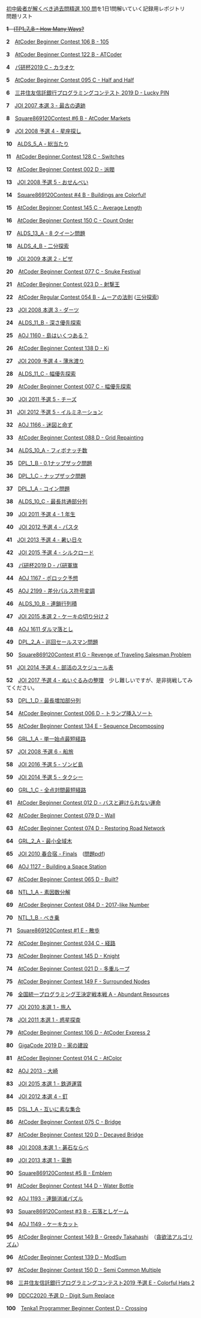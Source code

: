 # 
[初中級者が解くべき過去問精選 100 問](https://qiita.com/e869120/items/eb50fdaece12be418faa#2-3-%E5%88%86%E9%87%8E%E5%88%A5%E5%88%9D%E4%B8%AD%E7%B4%9A%E8%80%85%E3%81%8C%E8%A7%A3%E3%81%8F%E3%81%B9%E3%81%8D%E9%81%8E%E5%8E%BB%E5%95%8F%E7%B2%BE%E9%81%B8-100-%E5%95%8F)を1日1問解いていく記録用レポジトリ  
問題リスト  

~~**1**　[ITP1_7_B - How Many Ways?](http://judge.u-aizu.ac.jp/onlinejudge/description.jsp?id=ITP1_7_B&lang=ja)~~

**2**　[AtCoder Beginner Contest 106 B - 105](https://atcoder.jp/contests/abc106/tasks/abc106_b)

**3**　[AtCoder Beginner Contest 122 B - ATCoder](https://atcoder.jp/contests/abc122/tasks/abc122_b)

**4**　[パ研杯2019 C - カラオケ](https://atcoder.jp/contests/pakencamp-2019-day3/tasks/pakencamp_2019_day3_c)　

**5**　[AtCoder Beginner Contest 095 C - Half and Half](https://atcoder.jp/contests/abc095/tasks/arc096_a)

**6**　[三井住友信託銀行プログラミングコンテスト 2019 D - Lucky PIN](https://atcoder.jp/contests/sumitrust2019/tasks/sumitb2019_d)

**7**　[JOI 2007 本選 3 - 最古の遺跡](https://atcoder.jp/contests/joi2007ho/tasks/joi2007ho_c)　

**8**　[Square869120Contest #6 B - AtCoder Markets](https://atcoder.jp/contests/s8pc-6/tasks/s8pc_6_b)　

**9**　[JOI 2008 予選 4 - 星座探し](https://atcoder.jp/contests/joi2008yo/tasks/joi2008yo_d)

**10**　[ALDS_5_A - 総当たり](http://judge.u-aizu.ac.jp/onlinejudge/description.jsp?id=ALDS1_5_A&lang=ja)　

**11**　[AtCoder Beginner Contest 128 C - Switches](https://atcoder.jp/contests/abc128/tasks/abc128_c)

**12**　[AtCoder Beginner Contest 002 D - 派閥](https://atcoder.jp/contests/abc002/tasks/abc002_4)

**13**　[JOI 2008 予選 5 - おせんべい](https://atcoder.jp/contests/joi2008yo/tasks/joi2008yo_e)　

**14**　[Square869120Contest #4 B - Buildings are Colorful!](https://atcoder.jp/contests/s8pc-4/tasks/s8pc_4_b)　

**15**　[AtCoder Beginner Contest 145 C - Average Length](https://atcoder.jp/contests/abc145/tasks/abc145_c)

**16**　[AtCoder Beginner Contest 150 C - Count Order](https://atcoder.jp/contests/abc150/tasks/abc150_c)

**17**　[ALDS_13_A - 8 クイーン問題](http://judge.u-aizu.ac.jp/onlinejudge/description.jsp?id=ALDS1_13_A&lang=ja)　

**18**　[ALDS_4_B - 二分探索](http://judge.u-aizu.ac.jp/onlinejudge/description.jsp?id=ALDS1_4_B&lang=ja)　

**19**　[JOI 2009 本選 2 - ピザ](https://atcoder.jp/contests/joi2009ho/tasks/joi2009ho_b)

**20**　[AtCoder Beginner Contest 077 C - Snuke Festival](https://atcoder.jp/contests/abc077/tasks/arc084_a)

**21**　[AtCoder Beginner Contest 023 D - 射撃王](https://atcoder.jp/contests/abc023/tasks/abc023_d)　

**22**　[AtCoder Regular Contest 054 B - ムーアの法則](https://atcoder.jp/contests/arc054/tasks/arc054_b) ([三分探索](https://qiita.com/ganariya/items/1553ff2bf8d6d7789127))

**23**　[JOI 2008 本選 3 - ダーツ](https://atcoder.jp/contests/joi2008ho/tasks/joi2008ho_c)

**24**　[ALDS_11_B - 深さ優先探索](http://judge.u-aizu.ac.jp/onlinejudge/description.jsp?id=ALDS1_11_B)　

**25**　[AOJ 1160 - 島はいくつある？](http://judge.u-aizu.ac.jp/onlinejudge/description.jsp?id=1160&lang=jp)　

**26**　[AtCoder Beginner Contest 138 D - Ki](https://atcoder.jp/contests/abc138/tasks/abc138_d)　

**27**　[JOI 2009 予選 4 - 薄氷渡り](https://atcoder.jp/contests/joi2009yo/tasks/joi2009yo_d)　

**28**　[ALDS_11_C - 幅優先探索](http://judge.u-aizu.ac.jp/onlinejudge/description.jsp?id=ALDS1_11_C&lang=ja)

**29**　[AtCoder Beginner Contest 007 C - 幅優先探索](https://atcoder.jp/contests/abc007/tasks/abc007_3)　

**30**　[JOI 2011 予選 5 - チーズ](https://atcoder.jp/contests/joi2011yo/tasks/joi2011yo_e)

**31**　[JOI 2012 予選 5 - イルミネーション](https://atcoder.jp/contests/joi2012yo/tasks/joi2012yo_e)　

**32**　[AOJ 1166 - 迷図と命ず](http://judge.u-aizu.ac.jp/onlinejudge/description.jsp?id=1166&lang=jp)　

**33**　[AtCoder Beginner Contest 088 D - Grid Repainting](https://atcoder.jp/contests/abc088/tasks/abc088_d)　

**34**　[ALDS_10_A - フィボナッチ数](http://judge.u-aizu.ac.jp/onlinejudge/description.jsp?id=ALDS1_10_A&lang=ja)　

**35**　[DPL_1_B - 0,1ナップザック問題](http://judge.u-aizu.ac.jp/onlinejudge/description.jsp?id=DPL_1_B&lang=ja)　

**36**　[DPL_1_C - ナップザック問題](http://judge.u-aizu.ac.jp/onlinejudge/description.jsp?id=DPL_1_C&lang=ja)

**37**　[DPL_1_A - コイン問題](http://judge.u-aizu.ac.jp/onlinejudge/description.jsp?id=DPL_1_A&lang=ja)　

**38**　[ALDS_10_C - 最長共通部分列](http://judge.u-aizu.ac.jp/onlinejudge/description.jsp?id=ALDS1_10_C&lang=ja)

**39**　[JOI 2011 予選 4 - 1 年生](https://atcoder.jp/contests/joi2011yo/tasks/joi2011yo_d)

**40**　[JOI 2012 予選 4 - パスタ](https://atcoder.jp/contests/joi2012yo/tasks/joi2012yo_d)

**41**　[JOI 2013 予選 4 - 暑い日々](https://atcoder.jp/contests/joi2013yo/tasks/joi2013yo_d)

**42**　[JOI 2015 予選 4 - シルクロード](https://atcoder.jp/contests/joi2015yo/tasks/joi2015yo_d)

**43**　[パ研杯2019 D - パ研軍旗](https://atcoder.jp/contests/pakencamp-2019-day3/tasks/pakencamp_2019_day3_d)

**44**　[AOJ 1167 - ポロック予想](http://judge.u-aizu.ac.jp/onlinejudge/description.jsp?id=1167&lang=jp)

**45**　[AOJ 2199 - 差分パルス符号変調](http://judge.u-aizu.ac.jp/onlinejudge/description.jsp?id=2199&lang=jp)

**46**　[ALDS_10_B - 連鎖行列積](http://judge.u-aizu.ac.jp/onlinejudge/description.jsp?id=ALDS1_10_B&lang=ja)　

**47**　[JOI 2015 本選 2 - ケーキの切り分け 2](https://atcoder.jp/contests/joi2015ho/tasks/joi2015ho_b)　

**48**　[AOJ 1611 ダルマ落とし](http://judge.u-aizu.ac.jp/onlinejudge/description.jsp?id=1611&lang=jp)　

**49**　[DPL_2_A - 巡回セールスマン問題](http://judge.u-aizu.ac.jp/onlinejudge/description.jsp?id=DPL_2_A&lang=ja)　

**50**　[Square869120Contest #1 G - Revenge of Traveling Salesman Problem](https://atcoder.jp/contests/s8pc-1/tasks/s8pc_1_g)　

**51**　[JOI 2014 予選 4 - 部活のスケジュール表](https://atcoder.jp/contests/joi2014yo/tasks/joi2014yo_d)　

**52**　[JOI 2017 予選 4 - ぬいぐるみの整理](https://atcoder.jp/contests/joi2017yo/tasks/joi2017yo_d)　少し難しいですが、是非挑戦してみてください。

**53**　[DPL_1_D - 最長増加部分列](http://judge.u-aizu.ac.jp/onlinejudge/description.jsp?id=DPL_1_D&lang=ja)

**54**　[AtCoder Beginner Contest 006 D - トランプ挿入ソート](https://atcoder.jp/contests/abc006/tasks/abc006_4)

**55**　[AtCoder Beginner Contest 134 E - Sequence Decomposing](https://atcoder.jp/contests/abc134/tasks/abc134_e)　

**56**　[GRL_1_A - 単一始点最短経路](http://judge.u-aizu.ac.jp/onlinejudge/description.jsp?id=GRL_1_A&lang=ja)　

**57**　[JOI 2008 予選 6 - 船旅](https://atcoder.jp/contests/joi2008yo/tasks/joi2008yo_f)　

**58**　[JOI 2016 予選 5 - ゾンビ島](https://atcoder.jp/contests/joi2016yo/tasks/joi2016yo_e)

**59**　[JOI 2014 予選 5 - タクシー](https://atcoder.jp/contests/joi2014yo/tasks/joi2014yo_e)

**60**　[GRL_1_C - 全点対間最短経路](http://judge.u-aizu.ac.jp/onlinejudge/description.jsp?id=GRL_1_C&lang=ja)　

**61**　[AtCoder Beginner Contest 012 D - バスと避けられない運命](https://atcoder.jp/contests/abc012/tasks/abc012_4)

**62**　[AtCoder Beginner Contest 079 D - Wall](https://atcoder.jp/contests/abc079/tasks/abc079_d)

**63**　[AtCoder Beginner Contest 074 D - Restoring Road Network](https://atcoder.jp/contests/abc074/tasks/arc083_b)　

**64**　[GRL_2_A - 最小全域木](http://judge.u-aizu.ac.jp/onlinejudge/description.jsp?id=GRL_2_A&lang=ja)　

**65**　[JOI 2010 春合宿 - Finals](https://atcoder.jp/contests/joisc2010/tasks/joisc2010_finals)　([問題pdf](https://www.ioi-jp.org/camp/2010/2010-sp-tasks/2010-sp-day3_22.pdf)) 

**66**　[AOJ 1127 - Building a Space Station](http://judge.u-aizu.ac.jp/onlinejudge/description.jsp?id=1127)

**67**　[AtCoder Beginner Contest 065 D - Built?](https://atcoder.jp/contests/abc065/tasks/arc076_b)　

**68**　[NTL_1_A - 素因数分解](http://judge.u-aizu.ac.jp/onlinejudge/description.jsp?id=NTL_1_A&lang=ja)　

**69**　[AtCoder Beginner Contest 084 D - 2017-like Number](https://atcoder.jp/contests/abc084/tasks/abc084_d)

**70**　[NTL_1_B - べき乗](http://judge.u-aizu.ac.jp/onlinejudge/description.jsp?id=NTL_1_B&lang=ja)

**71**　[Square869120Contest #1 E - 散歩](https://atcoder.jp/contests/s8pc-1/tasks/s8pc_1_e)

**72**　[AtCoder Beginner Contest 034 C - 経路](https://atcoder.jp/contests/abc034/tasks/abc034_c)　

**73**　[AtCoder Beginner Contest 145 D - Knight](https://atcoder.jp/contests/abc145/tasks/abc145_d)

**74**　[AtCoder Beginner Contest 021 D - 多重ループ](https://atcoder.jp/contests/abc021/tasks/abc021_d)

**75**　[AtCoder Beginner Contest 149 F - Surrounded Nodes](https://atcoder.jp/contests/abc149/tasks/abc149_f)　

**76**　[全国統一プログラミング王決定戦本戦 A - Abundant Resources](https://atcoder.jp/contests/nikkei2019-final/tasks/nikkei2019_final_a)　

**77**　[JOI 2010 本選 1 - 旅人](https://atcoder.jp/contests/joi2010ho/tasks/joi2010ho_a)

**78**　[JOI 2011 本選 1 - 惑星探査](https://atcoder.jp/contests/joi2011ho/tasks/joi2011ho1)

**79**　[AtCoder Beginner Contest 106 D - AtCoder Express 2](https://atcoder.jp/contests/abc106/tasks/abc106_d)

**80**　[GigaCode 2019 D - 家の建設](https://atcoder.jp/contests/gigacode-2019/tasks/gigacode_2019_d)

**81**　[AtCoder Beginner Contest 014 C - AtColor](https://atcoder.jp/contests/abc014/tasks/abc014_3)　

**82**　[AOJ 2013 - 大崎](http://judge.u-aizu.ac.jp/onlinejudge/description.jsp?id=2013)

**83**　[JOI 2015 本選 1 - 鉄道運賃](https://atcoder.jp/contests/joi2015ho/tasks/joi2015ho_a)

**84**　[JOI 2012 本選 4 - 釘](https://atcoder.jp/contests/joi2012ho/tasks/joi2012ho4)

**85**　[DSL_1_A - 互いに素な集合](http://judge.u-aizu.ac.jp/onlinejudge/description.jsp?id=DSL_1_A&lang=ja)

**86**　[AtCoder Beginner Contest 075 C - Bridge](https://atcoder.jp/contests/abc075/tasks/abc075_c?lang=ja)

**87**　[AtCoder Beginner Contest 120 D - Decayed Bridge](https://atcoder.jp/contests/abc120/tasks/abc120_d)　

**88**　[JOI 2008 本選 1 - 碁石ならべ](https://atcoder.jp/contests/joi2008ho/tasks/joi2008ho_a)

**89**　[JOI 2013 本選 1 - 電飾](https://atcoder.jp/contests/joi2013ho/tasks/joi2013ho1)

**90**　[Square869120Contest #5 B - Emblem](https://atcoder.jp/contests/s8pc-5/tasks/s8pc_5_b)

**91**　[AtCoder Beginner Contest 144 D - Water Bottle](https://atcoder.jp/contests/abc144/tasks/abc144_d)

**92**　[AOJ 1193 - 連鎖消滅パズル](http://judge.u-aizu.ac.jp/onlinejudge/description.jsp?id=1193&lang=jp)

**93**　[Square869120Contest #3 B - 石落としゲーム](https://atcoder.jp/contests/s8pc-3/tasks/s8pc_3_b)

**94**　[AOJ 1149 - ケーキカット](http://judge.u-aizu.ac.jp/onlinejudge/description.jsp?id=1149&lang=jp)

**95**　[AtCoder Beginner Contest 149 B - Greedy Takahashi](https://atcoder.jp/contests/abc149/tasks/abc149_b)　（[貪欲法アルゴリズム](http://www2.kobe-u.ac.jp/~ky/da2/haihu04.pdf)）

**96**　[AtCoder Beginner Contest 139 D - ModSum](https://atcoder.jp/contests/abc139/tasks/abc139_d)　

**97**　[AtCoder Beginner Contest 150 D - Semi Common Multiple](https://atcoder.jp/contests/abc150/tasks/abc150_d)

**98**　[三井住友信託銀行プログラミングコンテスト2019 予選 E - Colorful Hats 2](https://atcoder.jp/contests/sumitrust2019/tasks/sumitb2019_e)

**99**　[DDCC2020 予選 D - Digit Sum Replace](https://atcoder.jp/contests/ddcc2020-qual/tasks/ddcc2020_qual_d)

**100**　[Tenka1 Programmer Beginner Contest D - Crossing](https://atcoder.jp/contests/tenka1-2018-beginner/tasks/tenka1_2018_d)　





